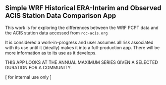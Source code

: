 Simple WRF Historical ERA-Interim and Observed ACIS Station Data Comparison App
---

This work is for exploring the differences between the WRF PCPT data and the ACIS station data accessed from `rcc-acis.org` 

It is considered a work-in-progress and user assumes all risk associated with its use until it (ideally) makes it into a full-production app. There will be more information as to its use as it develops.

THIS APP LOOKS AT THE ANNUAL MAXIMUM SERIES GIVEN A SELECTED DURATION FOR A COMMUNITY. 

[ for internal use only ]

